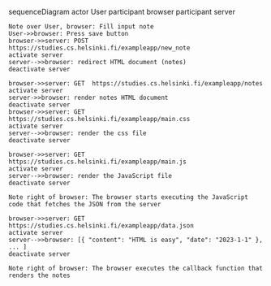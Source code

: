 sequenceDiagram
    actor User
    participant browser
    participant server

    Note over User, browser: Fill input note 
    User->>browser: Press save button
    browser->>server: POST https://studies.cs.helsinki.fi/exampleapp/new_note
    activate server
    server-->>browser: redirect HTML document (notes)
    deactivate server

    browser->>server: GET  https://studies.cs.helsinki.fi/exampleapp/notes
    activate server
    server->>browser: render notes HTML document
    deactivate server
    browser->>server: GET https://studies.cs.helsinki.fi/exampleapp/main.css
    activate server
    server-->>browser: render the css file
    deactivate server

    browser->>server: GET https://studies.cs.helsinki.fi/exampleapp/main.js
    activate server
    server-->>browser: render the JavaScript file
    deactivate server

    Note right of browser: The browser starts executing the JavaScript code that fetches the JSON from the server

    browser->>server: GET https://studies.cs.helsinki.fi/exampleapp/data.json
    activate server
    server-->>browser: [{ "content": "HTML is easy", "date": "2023-1-1" }, ... ]
    deactivate server

    Note right of browser: The browser executes the callback function that renders the notes